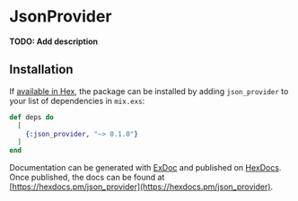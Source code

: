# JsonProvider

**TODO: Add description**

## Installation

If [available in Hex](https://hex.pm/docs/publish), the package can be installed
by adding `json_provider` to your list of dependencies in `mix.exs`:

```elixir
def deps do
  [
    {:json_provider, "~> 0.1.0"}
  ]
end
```

Documentation can be generated with [ExDoc](https://github.com/elixir-lang/ex_doc)
and published on [HexDocs](https://hexdocs.pm). Once published, the docs can
be found at [https://hexdocs.pm/json_provider](https://hexdocs.pm/json_provider).

